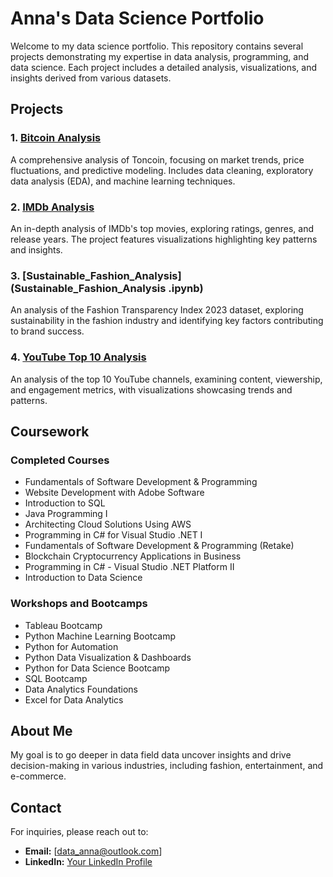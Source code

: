 # Anna's Data Science Portfolio

Welcome to my data science portfolio. This repository contains several projects demonstrating my expertise in data analysis, programming, and data science. Each project includes a detailed analysis, visualizations, and insights derived from various datasets.

## Projects

### 1. [Bitcoin Analysis](./bitcoin_analysis.ipynb)
A comprehensive analysis of Toncoin, focusing on market trends, price fluctuations, and predictive modeling. Includes data cleaning, exploratory data analysis (EDA), and machine learning techniques.

### 2. [IMDb Analysis](./imbd%20.ipynb)
An in-depth analysis of IMDb's top movies, exploring ratings, genres, and release years. The project features visualizations highlighting key patterns and insights.

### 3. [Sustainable_Fashion_Analysis](Sustainable_Fashion_Analysis .ipynb)
An analysis of the Fashion Transparency Index 2023 dataset, exploring sustainability in the fashion industry and identifying key factors contributing to brand success.

### 4. [YouTube Top 10 Analysis](./youtube_top10analysis_final.ipynb)
An analysis of the top 10 YouTube channels, examining content, viewership, and engagement metrics, with visualizations showcasing trends and patterns.

## Coursework

### Completed Courses
- Fundamentals of Software Development & Programming
- Website Development with Adobe Software
- Introduction to SQL
- Java Programming I
- Architecting Cloud Solutions Using AWS
- Programming in C# for Visual Studio .NET I
- Fundamentals of Software Development & Programming (Retake)
- Blockchain Cryptocurrency Applications in Business
- Programming in C# - Visual Studio .NET Platform II
- Introduction to Data Science

### Workshops and Bootcamps
- Tableau Bootcamp
- Python Machine Learning Bootcamp
- Python for Automation
- Python Data Visualization & Dashboards
- Python for Data Science Bootcamp
- SQL Bootcamp
- Data Analytics Foundations
- Excel for Data Analytics

## About Me

My goal is to go deeper in data field data  uncover insights and drive decision-making in various industries, including fashion, entertainment, and e-commerce.

## Contact

For inquiries, please reach out to:
- **Email:** [data_anna@outlook.com]
- **LinkedIn:** [Your LinkedIn Profile](https://www.linkedin.com/in/anna-zandynova-617806306/)
